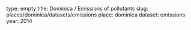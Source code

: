 type: empty
title: Dominica / Emissions of pollutants
slug: places/dominica/datasets/emissions
place: dominica
dataset: emissions
year: 2014
